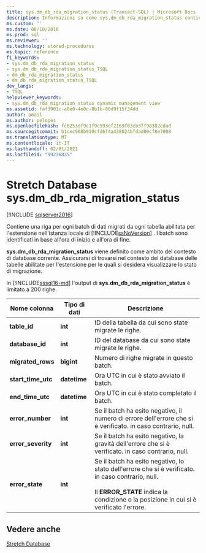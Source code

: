 ```yaml
---
title: sys.dm_db_rda_migration_status (Transact-SQL) | Microsoft Docs
description: Informazioni su come sys.dm_db_rda_migration_status contiene una riga per ogni batch di dati migrati da ogni tabella abilitata per l'estensione nell'istanza locale di SQL Server.
ms.custom: ''
ms.date: 06/10/2016
ms.prod: sql
ms.reviewer: ''
ms.technology: stored-procedures
ms.topic: reference
f1_keywords:
- sys.dm_db_rda_migration_status
- sys.dm_db_rda_migration_status_TSQL
- dm_db_rda_migration_status
- dm_db_rda_migration_status_TSQL
dev_langs:
- TSQL
helpviewer_keywords:
- sys.dm_db_rda_migration_status dynamic management view
ms.assetid: faf3901c-a0e0-4e0c-8b1b-86d9f15f34dd
author: pmasl
ms.author: pelopes
ms.openlocfilehash: fc0253df9c1f9c593ef2169f03cb3ff98382cdad
ms.sourcegitcommit: b1cec968b919cfd6f4a438024bfdad00cf8e7080
ms.translationtype: MT
ms.contentlocale: it-IT
ms.lasthandoff: 02/01/2021
ms.locfileid: "99236835"
---
```

# <a name="stretch-database---sysdm_db_rda_migration_status"></a>Stretch Database sys.dm_db_rda_migration_status
[!INCLUDE [sqlserver2016](../../includes/applies-to-version/sqlserver2016.md)]

  Contiene una riga per ogni batch di dati migrati da ogni tabella abilitata per l'estensione nell'istanza locale di [!INCLUDE[ssNoVersion](../../includes/ssnoversion-md.md)] . I batch sono identificati in base all'ora di inizio e all'ora di fine.  
  
 **sys.dm_db_rda_migration_status** viene definito come ambito del contesto di database corrente. Assicurarsi di trovarsi nel contesto del database delle tabelle abilitate per l'estensione per le quali si desidera visualizzare lo stato di migrazione.  
  
 In [!INCLUDE[sssql16-md](../../includes/sssql16-md.md)] l'output di **sys.dm_db_rda_migration_status** è limitato a 200 righe.  
  
|Nome colonna|Tipo di dati|Descrizione|  
|-----------------|---------------|-----------------|  
|**table_id**|**int**|ID della tabella da cui sono state migrate le righe.|  
|**database_id**|**int**|ID del database da cui sono state migrate le righe.|  
|**migrated_rows**|**bigint**|Numero di righe migrate in questo batch.|  
|**start_time_utc**|**datetime**|Ora UTC in cui è stato avviato il batch.|  
|**end_time_utc**|**datetime**|Ora UTC in cui è stato completato il batch.|  
|**error_number**|**int**|Se il batch ha esito negativo, il numero di errore dell'errore che si è verificato. in caso contrario, null.|  
|**error_severity**|**int**|Se il batch ha esito negativo, la gravità dell'errore che si è verificato. in caso contrario, null.|  
|**error_state**|**int**|Se il batch ha esito negativo, lo stato dell'errore che si è verificato. in caso contrario, null.<br /><br /> Il **ERROR_STATE** indica la condizione o la posizione in cui si è verificato l'errore.|  
  
## <a name="see-also"></a>Vedere anche  
 [Stretch Database](../../sql-server/stretch-database/stretch-database.md)  
  
  
